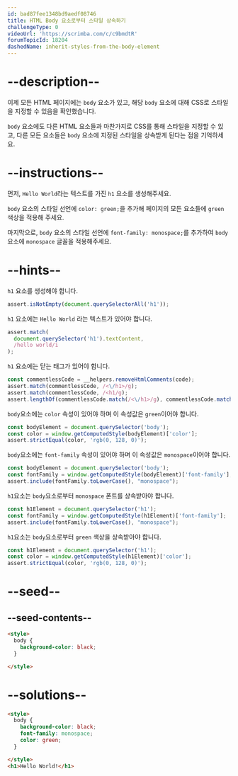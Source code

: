 ```yaml
---
id: bad87fee1348bd9aedf08746
title: HTML Body 요소로부터 스타일 상속하기
challengeType: 0
videoUrl: 'https://scrimba.com/c/c9bmdtR'
forumTopicId: 18204
dashedName: inherit-styles-from-the-body-element
---
```


# --description--

이제 모든 HTML 페이지에는 `body` 요소가 있고, 해당 `body` 요소에 대해 CSS로 스타일을 지정할 수 있음을 확인했습니다.

`body` 요소에도 다른 HTML 요소들과 마찬가지로 CSS를 통해 스타일을 지정할 수 있고, 다른 모든 요소들은 `body` 요소에 지정된 스타일을 상속받게 된다는 점을 기억하세요.

# --instructions--

먼저, `Hello World`라는 텍스트를 가진 `h1` 요소를 생성해주세요.

`body` 요소의 스타일 선언에 `color: green;`을 추가해 페이지의 모든 요소들에 `green` 색상을 적용해 주세요.

마지막으로, `body` 요소의 스타일 선언에 `font-family: monospace;`를 추가하여 `body`요소에 `monospace` 글꼴을 적용해주세요.

# --hints--

`h1` 요소를 생성해야 합니다.

```js
assert.isNotEmpty(document.querySelectorAll('h1'));
```

`h1` 요소에는 `Hello World` 라는 텍스트가 있어야 합니다.

```js
assert.match(
  document.querySelector('h1').textContent,
  /hello world/i
);
```

`h1` 요소에는 닫는 태그가 있어야 합니다.

```js
const commentlessCode = __helpers.removeHtmlComments(code);
assert.match(commentlessCode, /<\/h1>/g);
assert.match(commentlessCode, /<h1/g);
assert.lengthOf(commentlessCode.match(/<\/h1>/g), commentlessCode.match(/<h1/g).length);
```

`body`요소에는 `color` 속성이 있어야 하며 이 속성값은 `green`이어야 합니다.

```js
const bodyElement = document.querySelector('body');
const color = window.getComputedStyle(bodyElement)['color']; 
assert.strictEqual(color, 'rgb(0, 128, 0)');
```

`body`요소에는 `font-family` 속성이 있어야 하며 이 속성값은 `monospace`이어야 합니다.

```js
const bodyElement = document.querySelector('body');
const fontFamily = window.getComputedStyle(bodyElement)['font-family'];
assert.include(fontFamily.toLowerCase(), "monospace");
```

`h1`요소는 `body`요소로부터 `monospace` 폰트를 상속받아야 합니다.

```js
const h1Element = document.querySelector('h1');
const fontFamily = window.getComputedStyle(h1Element)['font-family'];
assert.include(fontFamily.toLowerCase(), "monospace");
```

`h1`요소는 `body`요소로부터 `green` 색상을 상속받아야 합니다.

```js
const h1Element = document.querySelector('h1');
const color = window.getComputedStyle(h1Element)['color'];
assert.strictEqual(color, 'rgb(0, 128, 0)');
```

# --seed--

## --seed-contents--

```html
<style>
  body {
    background-color: black;
  }

</style>
```

# --solutions--

```html
<style>
  body {
    background-color: black;
    font-family: monospace;
    color: green;
  }

</style>
<h1>Hello World!</h1>
```
